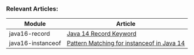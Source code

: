 ### Relevant Articles: 

Module | Article
--|--
java16-record | [Java 14 Record Keyword](https://www.baeldung.com/java-record-keyword)
java16-instanceof | [Pattern Matching for instanceof in Java 14](https://www.baeldung.com/java-pattern-matching-instanceof)